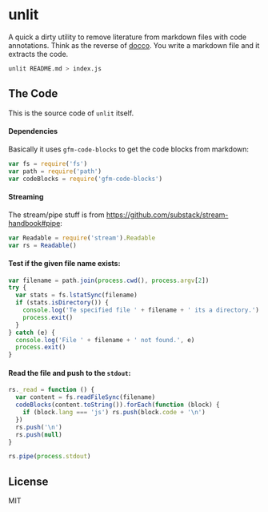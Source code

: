 # unlit

A quick a dirty utility to remove literature from markdown files with code annotations.
Think as the reverse of [docco](https://github.com/jashkenas/docco). You write a markdown file and it extracts the code.

```bash
unlit README.md > index.js
```

## The Code

This is the source code of `unlit` itself.

#### Dependencies

Basically it uses `gfm-code-blocks` to get the code blocks from markdown:

```js
var fs = require('fs')
var path = require('path')
var codeBlocks = require('gfm-code-blocks')
```

#### Streaming

The stream/pipe stuff is from https://github.com/substack/stream-handbook#pipe:

```js
var Readable = require('stream').Readable
var rs = Readable()
```

#### Test if the given file name exists:

```js
var filename = path.join(process.cwd(), process.argv[2])
try {
  var stats = fs.lstatSync(filename)
  if (stats.isDirectory()) {
    console.log('Te specified file ' + filename + ' its a directory.')
    process.exit()
  }
} catch (e) {
  console.log('File ' + filename + ' not found.', e)
  process.exit()
}

```

####  Read the file and push to the `stdout`:

```js
rs._read = function () {
  var content = fs.readFileSync(filename)
  codeBlocks(content.toString()).forEach(function (block) {
    if (block.lang === 'js') rs.push(block.code + '\n')
  })
  rs.push('\n')
  rs.push(null)
}

rs.pipe(process.stdout)
```

## License

MIT
